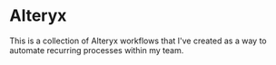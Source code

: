 # Alteryx

This is a collection of Alteryx workflows that I've created as a way to automate recurring processes within my team.
